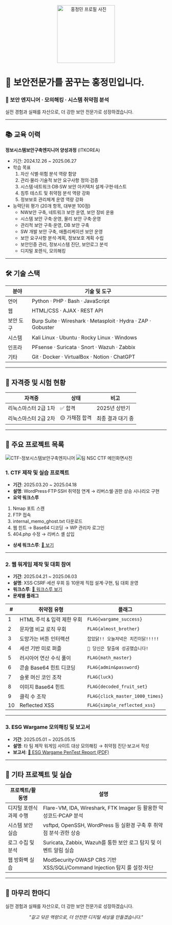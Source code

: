 <p align="center">
  <img src="https://raw.githubusercontent.com/[YourUsername]/[YourRepo]/main/profile.jpg" width="180" alt="홍정민 프로필 사진">
</p>

# 👋 보안전문가를 꿈꾸는 홍정민입니다.

### 🔐 보안 엔지니어 · 모의해킹 · 시스템 취약점 분석

실전 경험과 실패를 자산으로, 더 강한 보안 전문가로 성장하겠습니다.

---

## 📚 교육 이력
**정보시스템보안구축엔지니어 양성과정** (ITKOREA)  
- 기간: 2024.12.26 ~ 2025.06.27  
- 학습 목표  
  1. 자산 식별·위험 분석 역량 함양  
  2. 관리·물리·기술적 보안 요구사항 정의·검증  
  3. 시스템·네트워크·DB·SW 보안 아키텍처 설계·구현·테스트  
  4. 침투 테스트 및 취약점 분석 역량 강화  
  5. 정보보호 관리체계 운영 역량 강화  
- 능력단위 평가 (20개 항목, 대부분 100점)  
  - NW보안 구축, 네트워크 보안 운영, 보안 장비 운용  
  - 시스템 보안 구축·운영, 물리 보안 구축·운영  
  - 관리적 보안 구축·운영, DB 보안 구축  
  - SW 개발 보안 구축, 애플리케이션 보안 운영  
  - 보안 요구사항 분석·계획, 정보보호 계획 수립  
  - 보안인증 관리, 정보시스템 진단, 보안로그 분석  
  - 디지털 포렌식, 모의해킹

---

## 🛠 기술 스택
| 분야      | 기술 및 도구                                             |
|-----------|---------------------------------------------------------|
| 언어      | Python · PHP · Bash · JavaScript                         |
| 웹        | HTML/CSS · AJAX · REST API                               |
| 보안 도구 | Burp Suite · Wireshark · Metasploit · Hydra · ZAP · Gobuster |
| 시스템    | Kali Linux · Ubuntu · Rocky Linux · Windows               |
| 인프라    | PFsense · Suricata · Snort · Wazuh · Zabbix                |
| 기타      | Git · Docker · VirtualBox · Notion · ChatGPT              |

---

## 📄 자격증 및 시험 현황
| 자격증                   | 상태             | 비고              |
|-------------------------|------------------|-------------------|
| 리눅스마스터 2급 1차    | ✅ 합격          | 2025년 상반기     |
| 리눅스마스터 2급 2차    | 🟡 가채점 합격   | 최종 결과 대기 중 |

---

## 🧩 주요 프로젝트 목록
![CTF-정보시스템보안구축엔지니어](https://github.com/user-attachments/assets/9f7f9bb3-16ae-4a10-929f-3095bae20d5d)
![팀 NSC CTF 메인화면사진](https://github.com/user-attachments/assets/f94ab1e0-56d0-4407-9cd3-f78c2bf308e2)
### 1. CTF 제작 및 실습 프로젝트  
- **기간**: 2025.03.20 ~ 2025.04.18  
- **설명**: WordPress·FTP·SSH 취약점 연계 → 리버스쉘·권한 상승 시나리오 구현  
- **요약 워크스루**  
1. Nmap 포트 스캔
1. FTP 접속
1. internal_memo_ghost.txt 다운로드
1. 웹 힌트 → Base64 디코딩 → WP 관리자 로그인
1. 404.php 수정 → 리버스 셸 삽입
  
- **상세 워크스루**: [🔗 보기](./ctf-project/README.md)

---

### 2. 웹 워게임 제작 및 대회 참여  
- **기간**: 2025.04.21 ~ 2025.06.03  
- **설명**: XSS·CSRF·세션 우회 등 10문제 직접 설계·구현, 팀 대회 운영  
- **워크스루**: [🔗 워크스루 보기](./wargame-project/my_challenges_walkthrough.md)  
- **문제별 플래그**

| #  | 취약점 유형                   | 플래그                                    |
|----|-----------------------------|-----------------------------------------|
| 1  | HTML 주석 & 입력 제한 우회    | `FLAG{wargame_success}`                 |
| 2  | 문자열 비교 로직 우회         | `FLAG{almost_brother}`                  |
| 3  | 도망가는 버튼 인터랙션         | `잡았닭!! 오늘저녁은 치킨이닭!!!!!`        |
| 4  | 세션 기반 미로 퍼즐           | `🎉 당신은 탈출에 성공했습니다!`           |
| 5  | 러시아어 연산 수식 풀이        | `FLAG{math_master}`                     |
| 6  | 콘솔 Base64 힌트 디코딩       | `FLAG{admin&password}`                  |
| 7  | 슬롯 머신 코인 조작           | `FLAG{luck}`                            |
| 8  | 이미지 Base64 힌트             | `FLAG{decoded_fruit_set}`               |
| 9  | 클릭 수 조작                  | `FLAG{click_master_1000_times}`         |
| 10 | Reflected XSS                | `FLAG{simple_reflected_xss}`            |

---

### 3. ESG Wargame 모의해킹 및 보고서  
- **기간**: 2025.05.01 ~ 2025.05.15  
- **설명**: 타 팀 제작 워게임 사이트 대상 모의해킹 → 취약점 진단·보고서 작성  
- **보고서**: [📝 ESG Wargame PenTest Report (PDF)](./report/esg_wargame_report.pdf)

---

## 📂 기타 프로젝트 및 실습
| 프로젝트/활동명           | 설명                                                                 |
|---------------------------|----------------------------------------------------------------------|
| 디지털 포렌식 과제 수행     | Flare-VM, IDA, Wireshark, FTK Imager 등 활용한 악성코드·PCAP 분석       |
| 시스템 보안 실습          | vsftpd, OpenSSH, WordPress 등 실환경 구축 후 취약점 분석·권한 상승     |
| 로그 수집 및 분석         | Suricata, Zabbix, Wazuh를 통한 보안 로그 탐지 및 이벤트 알림 실습     |
| 웹 방화벽 실습            | ModSecurity·OWASP CRS 기반 XSS/SQLi/Command Injection 탐지 룰 설정·차단 |

---

## 🎯 마무리 한마디
실전 경험과 실패를 자산으로, 더 강한 보안 전문가로 성장하겠습니다.

<p align="center"><em>"갈고 닦은 역량으로, 더 안전한 디지털 세상을 만들겠습니다."</em></p>
